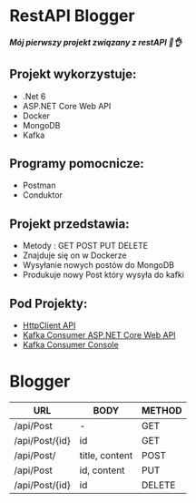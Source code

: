 # RestAPI Blogger
##### Mój pierwszy projekt związany z restAPI 🐧👌

## Projekt wykorzystuje: 

- .Net 6
- ASP.NET Core Web API
- Docker
- MongoDB
- Kafka

## Programy pomocnicze: 
    
- Postman
- Conduktor

## Projekt przedstawia: 

- Metody : GET POST PUT DELETE
- Znajduje się on w Dockerze
- Wysyłanie nowych postów do MongoDB 
- Produkuje nowy Post który wysyła do kafki

## Pod Projekty:

- [HttpClient API](https://github.com/MstrJ/HttpClient-restApi1)
- [Kafka Consumer ASP.NET Core Web API](https://github.com/MstrJ/KafkaConsumerAPI)
- [Kafka Consumer Console](https://github.com/MstrJ/KafkaConsumerConsole)


# Blogger

|URL   |BODY   | METHOD   |
| ------------ | ------------ | ------------ |
| /api/Post  | - | GET  |
| /api/Post/{id}  | id  | GET  |
| /api/Post/  |  title, content |  POST |
| /api/Post  |  id, content |  PUT |
| /api/Post/{id}  |  id |  DELETE |

